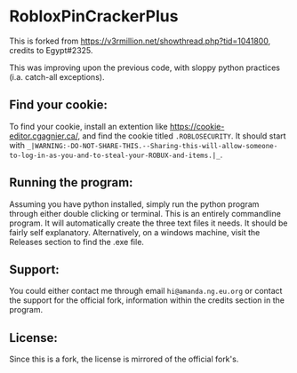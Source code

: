 # RobloxPinCrackerPlus

This is forked from https://v3rmillion.net/showthread.php?tid=1041800, credits to Egypt#2325.

This was improving upon the previous code, with sloppy python practices (i.a. catch-all exceptions). 

## Find your cookie:
To find your cookie, install an extention like https://cookie-editor.cgagnier.ca/, and find the cookie titled `.ROBLOSECURITY`. It should start with 
`_|WARNING:-DO-NOT-SHARE-THIS.--Sharing-this-will-allow-someone-to-log-in-as-you-and-to-steal-your-ROBUX-and-items.|_`.
  
## Running the program:
Assuming you have python installed, simply run the python program through either double clicking or terminal. This is an entirely commandline program. It will automatically create the three text files it needs. It should be fairly self explanatory. 
Alternatively, on a windows machine, visit the Releases section to find the .exe file. 

## Support: 
You could either contact me through email `hi@amanda.ng.eu.org` or contact the support for the official fork, information within the credits section in the program. 

## License:
Since this is a fork, the license is mirrored of the official fork's. 
